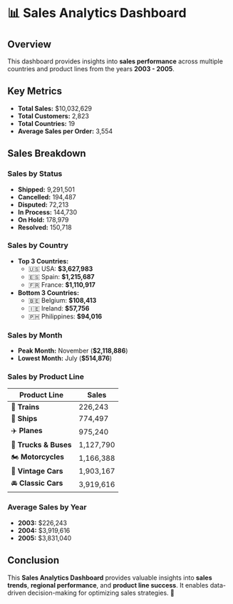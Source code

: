 # 📊 Sales Analytics Dashboard  

## **Overview**  
This dashboard provides insights into **sales performance** across multiple countries and product lines from the years **2003 - 2005**.  

## **Key Metrics**  
- **Total Sales:** $10,032,629  
- **Total Customers:** 2,823  
- **Total Countries:** 19  
- **Average Sales per Order:** 3,554  

## **Sales Breakdown**  

### **Sales by Status**  
- **Shipped:** 9,291,501  
- **Cancelled:** 194,487  
- **Disputed:** 72,213  
- **In Process:** 144,730  
- **On Hold:** 178,979  
- **Resolved:** 150,718  

### **Sales by Country**  
- **Top 3 Countries:**  
  - 🇺🇸 USA: **$3,627,983**  
  - 🇪🇸 Spain: **$1,215,687**  
  - 🇫🇷 France: **$1,110,917**  
- **Bottom 3 Countries:**  
  - 🇧🇪 Belgium: **$108,413**  
  - 🇮🇪 Ireland: **$57,756**  
  - 🇵🇭 Philippines: **$94,016**  

### **Sales by Month**  
- **Peak Month:** November (**$2,118,886**)  
- **Lowest Month:** July (**$514,876**)  

### **Sales by Product Line**  
| Product Line       | Sales      |
|--------------------|-----------|
| 🚂 **Trains**       | 226,243   |
| 🚢 **Ships**        | 774,497   |
| ✈️ **Planes**       | 975,240   |
| 🚛 **Trucks & Buses** | 1,127,790 |
| 🏍 **Motorcycles**  | 1,166,388 |
| 🚗 **Vintage Cars** | 1,903,167 |
| 🚘 **Classic Cars** | 3,919,616 |

### **Average Sales by Year**  
- **2003:** $226,243  
- **2004:** $3,919,616  
- **2005:** $3,831,040  

## **Conclusion**  
This **Sales Analytics Dashboard** provides valuable insights into **sales trends**, **regional performance**, and **product line success**. It enables data-driven decision-making for optimizing sales strategies. 🚀  

